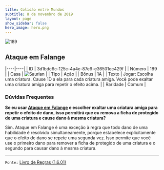 ```yaml
---
title: Colisão entre Mundos
subtitle: 8 de novembro de 2019
layout: page
show_sidebar: false
hero_image: hero.png
---
```


![189](https://cdn.keyforgegame.com/media/card_front/pt/452_189_WJC3WC5R6359_pt.png)

## Ataque em Falange

|----|----|
| ID | 3d1bdc6c-125c-4a4e-87e9-e36501ec429f |
| Número | 189 |
| Casa | ![Saurian](https://archonarcana.com/images/thumb/9/9e/Saurian_P.png/22px-Saurian_P.png "Sauro") |
| Tipo | Ação |
| Bônus | 1A |
| Texto | Jogar: Escolha uma criatura. Cause 1D a ela para cada criatura amiga. Você pode exaltar uma criatura amiga para repetir o efeito acima. |
| Raridade | Comum |

### Dúvidas Frequentes

**Se eu usar [Ataque em Falange](/wc/189) e escolher exaltar uma
criatura amiga para repetir o efeito de dano, isso permitirá que
eu remova a ficha de protegido de uma criatura e cause dano à
mesma criatura?**

Sim. Ataque em Falange é uma exceção à regra que todo dano de
uma habilidade é resolvido simultaneamente, porque estabelece
explicitamente que o efeito de dano se repete uma segunda vez.
Isso permite que você use o primeiro dano para remover a ficha
de protegido de uma criatura e o segundo para causar dano à
mesma criatura.

<hr/>

`Fonte:` [Livro de Regras (1.6.01)](https://drive.google.com/open?id=1YNhLKUC0xfriiMwFYpDu1Go3zPJw6gYo)
